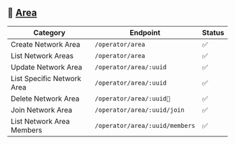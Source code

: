 ## 🚨 [Area](https://developer.hashicorp.com/consul/api-docs/operator/area)

| Category                   | Endpoint                       | Status 
| -------------------------- | ------------------------------ | ------ 
| Create Network Area        | `/operator/area`               | ✅ 
| List Network Areas         | `/operator/area`               | ✅ 
| Update Network Area        | `/operator/area/:uuid`         | ✅ 
| List Specific Network Area | `/operator/area/:uuid`         | ✅ 
| Delete Network Area        | `/operator/area/:uuid`         | ✅ 
| Join Network Area          | `/operator/area/:uuid/join`    | ✅ 
| List Network Area Members  | `/operator/area/:uuid/members` | ✅ 
